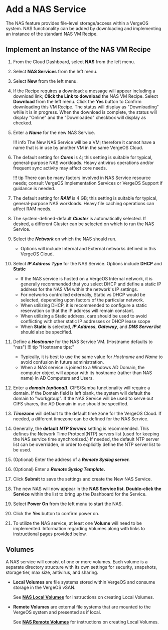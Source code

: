 # Add a NAS Service

The NAS feature provides file-level storage/access within a VergeOS system. NAS functionality can be added by downloading and implementing an instance of the standard NAS VM Recipe.

## Implement an Instance of the NAS VM Recipe

1. From the Cloud Dashboard, select **NAS** from the left menu.
2. Select **NAS Services** from the left menu.
3. Select **New** from the left menu.
4. If the Recipe requires a download: a message will appear including a download link; **Click the Link to download** the NAS VM Recipe. Select **Download** from the left menu. Click the **Yes** button to Confirm downloading this VM Recipe. The status will display as "Downloading" while it is in progress. When the download is complete, the status will display "Online" and the "Downloaded" checkbox will display as checked.
5. Enter a ***Name*** for the new NAS Service.

    !!! info
        The New NAS Service will be a VM; therefore it cannot have a name that is in use by another VM in the same VergeOS Cloud.

6. The default setting for ***Cores*** is 4; this setting is suitable for typical, general-purpose NAS workloads. Heavy antivirus operations and/or frequent sync activity may affect core needs.

    !!! tip
        There can be many factors involved in NAS Service resource needs; consult VergeOS Implementation Services or VergeOS Support if guidance is needed.

7. The default setting for ***RAM*** is 4 GB; this setting is suitable for typical, general-purpose NAS workloads. Heavy file caching operations can affect RAM needs.
8. The system-defined-default ***Cluster*** is automatically selected. If desired, a different Cluster can be selected on which to run the NAS Service.
9. Select the ***Network*** on which the NAS should run.
    - Options will include Internal and External networks defined in this VergeOS Cloud.

10. Select ***IP Address Type*** for the NAS Service. Options include **DHCP** and **Static**
    - If the NAS service is hosted on a VergeOS Internal network, it is generally recommended that you select DHCP and define a static IP address for the NAS VM within the network's IP settings.
    - For networks controlled externally, Static vs DHCP would be selected, depending upon factors of the particular network.
    - When utilizing DHCP, it is recommended to configure a static reservation so that the IP address will remain constant.
    - When utilizing a Static address, care should be used to avoid conflicting with other static IP addresses or DHCP lease scope
    - When **Static** is selected, ***IP Address***, ***Gateway***, and ***DNS Server list*** should also be specified.

11. Define a ***Hostname*** for the NAS Service VM. (Hostname defaults to "nas")
!!! tip "Hostname tips:"
    - Typically, it is best to use the same value for *Hostname* and *Name* to avoid confusion in future administration.
    - When a NAS service is joined to a Windows AD Domain, the computer object will appear with its hostname (rather than NAS name) in AD Computers and Users.
12. Enter a ***domain (optional).*** CIFS/Samba functionality will require a domain. If the Domain field is left blank, the system will default the domain to "workgroup". If the NAS Service will be used to serve out CIFS shares, the AD Domain in use should be specified.
13. ***Timezone*** will default to the default time zone for the VergeOS Cloud. If needed, a different timezone can be defined for the NAS Service.
14. Generally, the **default** ***NTP Servers*** setting is recommended. This defines the Network Time Protocol(NTP) servers list (used for keeping the NAS service time synchronized.) If needed, the default NTP server list can be overridden, in order to explicitly define the NTP server list to be used.
15. (Optional) Enter the address of a ***Remote Syslog server.***
16. (Optional) Enter a ***Remote Syslog Template.***
17. Click **Submit** to save the settings and create the New NAS Service.
18. The new NAS will now appear in the **NAS Service list**. **Double-click the Service** within the list to bring up the Dashboard for the Service.
19. Select **Power On** from the left menu to start the NAS.
20. Click the **Yes** button to confirm power on.
21. To utilize the NAS service, at least one **Volume** will need to be implemented. Information regarding Volumes along with links to instructional pages provided below.

## Volumes

A NAS service will consist of one or more volumes. Each volume is a separate directory structure with its own settings for security, snapshots, storage tier, max size, antivirus, and sharing.

- **Local Volumes** are file systems stored within VergeOS and consume storage in the VergeOS vSAN.

    See [**NAS Local Volumes**](/product-guide/nas/nas-local-volumes) for instructions on creating Local Volumes.

- **Remote Volumes** are external file systems that are mounted to the VergeOS system and presented as if local.

    See [**NAS Remote Volumes**](/product-guide/nas/nas-remote-volumes) for instructions on creating Local Volumes.
